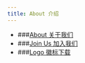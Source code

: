 ```yaml
---
title: About 介绍
---
```


- ###[About 关于我们](/about-sub/about/)
- ###[Join Us 加入我们](/about-sub/join-us/)
- ###[Logo 徽标下载](/about-sub/logo-download/)

